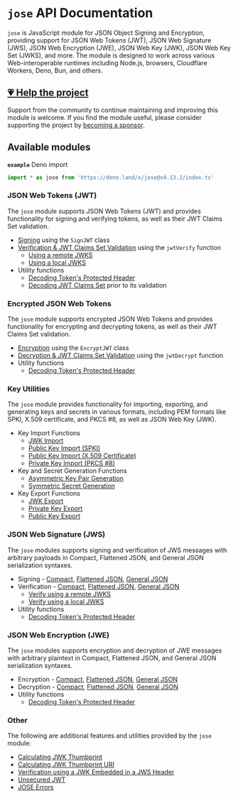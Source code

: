 # `jose` API Documentation

`jose` is JavaScript module for JSON Object Signing and Encryption, providing support for JSON Web Tokens (JWT), JSON Web Signature (JWS), JSON Web Encryption (JWE), JSON Web Key (JWK), JSON Web Key Set (JWKS), and more. The module is designed to work across various Web-interoperable runtimes including Node.js, browsers, Cloudflare Workers, Deno, Bun, and others.

## [💗 Help the project](https://github.com/sponsors/panva)

Support from the community to continue maintaining and improving this module is welcome. If you find the module useful, please consider supporting the project by [becoming a sponsor](https://github.com/sponsors/panva).

## Available modules

**`example`** Deno import
```js
import * as jose from 'https://deno.land/x/jose@v4.13.2/index.ts'
```

### JSON Web Tokens (JWT)

The `jose` module supports JSON Web Tokens (JWT) and provides functionality for signing and verifying tokens, as well as their JWT Claims Set validation.

- [Signing](https://github.com/panva/jose/blob/v4.13.2/docs/classes/jwt_sign.SignJWT.md) using the `SignJWT` class
- [Verification & JWT Claims Set Validation](https://github.com/panva/jose/blob/v4.13.2/docs/functions/jwt_verify.jwtVerify.md) using the `jwtVerify` function
  - [Using a remote JWKS](https://github.com/panva/jose/blob/v4.13.2/docs/functions/jwks_remote.createRemoteJWKSet.md)
  - [Using a local JWKS](https://github.com/panva/jose/blob/v4.13.2/docs/functions/jwks_local.createLocalJWKSet.md)
- Utility functions
  - [Decoding Token's Protected Header](https://github.com/panva/jose/blob/v4.13.2/docs/functions/util_decode_protected_header.decodeProtectedHeader.md)
  - [Decoding JWT Claims Set](https://github.com/panva/jose/blob/v4.13.2/docs/functions/util_decode_jwt.decodeJwt.md) prior to its validation

### Encrypted JSON Web Tokens

The `jose` module supports encrypted JSON Web Tokens and provides functionality for encrypting and decrypting tokens, as well as their JWT Claims Set validation.

- [Encryption](https://github.com/panva/jose/blob/v4.13.2/docs/classes/jwt_encrypt.EncryptJWT.md) using the `EncryptJWT` class
- [Decryption & JWT Claims Set Validation](https://github.com/panva/jose/blob/v4.13.2/docs/functions/jwt_decrypt.jwtDecrypt.md) using the `jwtDecrypt` function
- Utility functions
  - [Decoding Token's Protected Header](https://github.com/panva/jose/blob/v4.13.2/docs/functions/util_decode_protected_header.decodeProtectedHeader.md)

### Key Utilities

The `jose` module provides functionality for importing, exporting, and generating keys and secrets in various formats, including PEM formats like SPKI, X.509 certificate, and PKCS #8, as well as JSON Web Key (JWK).

- Key Import Functions
  - [JWK Import](https://github.com/panva/jose/blob/v4.13.2/docs/functions/key_import.importJWK.md)
  - [Public Key Import (SPKI)](https://github.com/panva/jose/blob/v4.13.2/docs/functions/key_import.importSPKI.md)
  - [Public Key Import (X.509 Certificate)](https://github.com/panva/jose/blob/v4.13.2/docs/functions/key_import.importX509.md)
  - [Private Key Import (PKCS #8)](https://github.com/panva/jose/blob/v4.13.2/docs/functions/key_import.importPKCS8.md)
- Key and Secret Generation Functions
  - [Asymmetric Key Pair Generation](https://github.com/panva/jose/blob/v4.13.2/docs/functions/key_generate_key_pair.generateKeyPair.md)
  - [Symmetric Secret Generation](https://github.com/panva/jose/blob/v4.13.2/docs/functions/key_generate_secret.generateSecret.md)
- Key Export Functions
  - [JWK Export](https://github.com/panva/jose/blob/v4.13.2/docs/functions/key_export.exportJWK.md)
  - [Private Key Export](https://github.com/panva/jose/blob/v4.13.2/docs/functions/key_export.exportPKCS8.md)
  - [Public Key Export](https://github.com/panva/jose/blob/v4.13.2/docs/functions/key_export.exportSPKI.md)

### JSON Web Signature (JWS)

The `jose` modules supports signing and verification of JWS messages with arbitrary payloads in Compact, Flattened JSON, and General JSON serialization syntaxes.

- Signing - [Compact](https://github.com/panva/jose/blob/v4.13.2/docs/classes/jws_compact_sign.CompactSign.md), [Flattened JSON](https://github.com/panva/jose/blob/v4.13.2/docs/classes/jws_flattened_sign.FlattenedSign.md), [General JSON](https://github.com/panva/jose/blob/v4.13.2/docs/classes/jws_general_sign.GeneralSign.md)
- Verification - [Compact](https://github.com/panva/jose/blob/v4.13.2/docs/functions/jws_compact_verify.compactVerify.md), [Flattened JSON](https://github.com/panva/jose/blob/v4.13.2/docs/functions/jws_flattened_verify.flattenedVerify.md), [General JSON](https://github.com/panva/jose/blob/v4.13.2/docs/functions/jws_general_verify.generalVerify.md)
  - [Verify using a remote JWKS](https://github.com/panva/jose/blob/v4.13.2/docs/functions/jwks_remote.createRemoteJWKSet.md)
  - [Verify using a local JWKS](https://github.com/panva/jose/blob/v4.13.2/docs/functions/jwks_local.createLocalJWKSet.md)
- Utility functions
  - [Decoding Token's Protected Header](https://github.com/panva/jose/blob/v4.13.2/docs/functions/util_decode_protected_header.decodeProtectedHeader.md)

### JSON Web Encryption (JWE)

The `jose` modules supports encryption and decryption of JWE messages with arbitrary plaintext in Compact, Flattened JSON, and General JSON serialization syntaxes.

- Encryption - [Compact](https://github.com/panva/jose/blob/v4.13.2/docs/classes/jwe_compact_encrypt.CompactEncrypt.md), [Flattened JSON](https://github.com/panva/jose/blob/v4.13.2/docs/classes/jwe_flattened_encrypt.FlattenedEncrypt.md), [General JSON](https://github.com/panva/jose/blob/v4.13.2/docs/classes/jwe_general_encrypt.GeneralEncrypt.md)
- Decryption - [Compact](https://github.com/panva/jose/blob/v4.13.2/docs/functions/jwe_compact_decrypt.compactDecrypt.md), [Flattened JSON](https://github.com/panva/jose/blob/v4.13.2/docs/functions/jwe_flattened_decrypt.flattenedDecrypt.md), [General JSON](https://github.com/panva/jose/blob/v4.13.2/docs/functions/jwe_general_decrypt.generalDecrypt.md)
- Utility functions
  - [Decoding Token's Protected Header](https://github.com/panva/jose/blob/v4.13.2/docs/functions/util_decode_protected_header.decodeProtectedHeader.md)

### Other

The following are additional features and utilities provided by the `jose` module:

- [Calculating JWK Thumbprint](https://github.com/panva/jose/blob/v4.13.2/docs/functions/jwk_thumbprint.calculateJwkThumbprint.md)
- [Calculating JWK Thumbprint URI](https://github.com/panva/jose/blob/v4.13.2/docs/functions/jwk_thumbprint.calculateJwkThumbprintUri.md)
- [Verification using a JWK Embedded in a JWS Header](https://github.com/panva/jose/blob/v4.13.2/docs/functions/jwk_embedded.EmbeddedJWK.md)
- [Unsecured JWT](https://github.com/panva/jose/blob/v4.13.2/docs/classes/jwt_unsecured.UnsecuredJWT.md)
- [JOSE Errors](https://github.com/panva/jose/blob/v4.13.2/docs/modules/util_errors.md)
